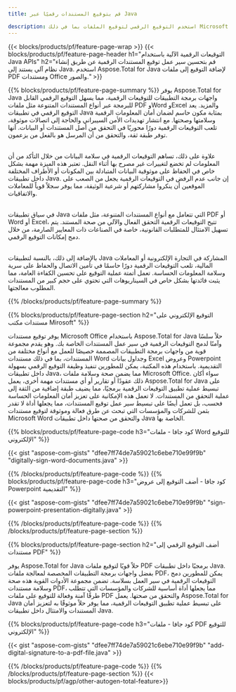 ```yaml
---
title: قم بتوقيع المستندات رقميًا عبر Java 

description: استخدم التوقيع الرقمي لتوقيع الملفات بما في ذلك Microsoft Word وExcel وPowerPoint وPDF والصور عبر تطبيق Java الخاص بك. أضف التوقيع الإلكتروني عبر الإنترنت عبر التطبيق.
---
```


{{< blocks/products/pf/feature-page-wrap >}}
{{< blocks/products/pf/feature-page-header h1="التوقيعات الرقمية الآلية باستخدام Java APIs" h2="قم بتحسين سير عمل توقيع المستندات الرقمية عن طريق إنشاء نظام آلي يستند إلى Java. استخدم Aspose.Total for Java لإضافة التوقيع إلى ملفات PDF ومستندات Office والصور." >}}

{{% blocks/products/pf/feature-page-summary %}}
يوفر Aspose.Total for Java واجهات برمجة التطبيقات للتوقيعات الرقمية، مما يسهل التوقيع الرقمي القابل للبرمجة عبر أنواع المستندات المتنوعة مثل ملفات PDF وWord وExcel والمزيد. يعد التوقيع الرقمي في تطبيقات Java بمثابة مكون حاسم لضمان أمان المعلومات الرقمية وسلامتها وصحتها. مع انتشار تهديدات الأمن السيبراني والحاجة إلى اتصالات موثوقة، تلعب التوقيعات الرقمية دورًا محوريًا في التحقق من أصل المستندات أو البيانات. أنها توفر طبقة ثقة، والتحقق من أن المرسل هو بالفعل من يزعمون. <br /><br />

علاوة على ذلك، تساهم التوقيعات الرقمية في سلامة البيانات من خلال التأكد من أن المعلومات لم تخضع لتغييرات غير مصرح بها أثناء النقل. تعتبر هذه الميزة مهمة بشكل خاص في الحفاظ على موثوقية البيانات المتبادلة بين المكونات أو الأطراف المختلفة داخل تطبيقات Java. إن جانب عدم الرفض في التوقيعات الرقمية يجعل من الصعب على الموقعين أن ينكروا مشاركتهم أو شرعية الوثيقة، مما يوفر سجلاً قوياً للمعاملات والاتفاقيات. <br /><br />

في سياق تطبيقات Java التي تتعامل مع أنواع المستندات المتنوعة، مثل ملفات PDF أو Word أو Excel، تتيح التوقيعات الرقمية التحقق الفعال والآلي من صحة المستند. يتم تسهيل الامتثال للمتطلبات القانونية، خاصة في الصناعات ذات المعايير الصارمة، من خلال دمج إمكانات التوقيع الرقمي. <br /><br />

بالإضافة إلى ذلك، بالنسبة لتطبيقات Java المشاركة في التجارة الإلكترونية أو المعاملات المالية، تلعب التوقيعات الرقمية دورًا حاسمًا في تأمين الاتصال والحفاظ على سرية وسلامة المعلومات الحساسة. تعمل أتمتة عملية التوقيع على تحسين الكفاءة العامة، مما يثبت فائدتها بشكل خاص في السيناريوهات التي تحتوي على حجم كبير من المستندات المطلوب معالجتها. 

{{% /blocks/products/pf/feature-page-summary  %}}

{{% blocks/products/pf/feature-page-section  h2="التوقيع الإلكتروني على مستندات مكتب Mirosoft" %}}

يوفر توقيع مستندات Microsoft Office باستخدام Aspose.Total for Java حلاً سلسًا وآمنًا لدمج التوقيعات الرقمية في سير عمل المستندات الخاصة بك. وهو يقدم مجموعة قوية من واجهات برمجة التطبيقات المصممة خصيصًا للعمل مع أنواع مختلفة من المستندات، بما في ذلك مستندات Word وجداول بيانات Excel وعروض Powerpoint التقديمية. باستخدام هذه المكتبة، يمكن للمطورين تنفيذ وظيفة التوقيع الرقمي بسهولة داخل تطبيقات Java، مما يضمن صحة وسلامة ملفات Microsoft Office. سواء أكان ذلك عقودًا أو تقارير أو أي مستندات مهمة أخرى، يعمل Aspose.Total for Java على تبسيط عملية تطبيق التوقيعات الرقمية برمجيًا، مما يضيف طبقة إضافية من الثقة إلى عملية التحقق من المستندات. لا تعمل هذه الإمكانية على تعزيز أمان المعلومات الحساسة فحسب، بل تعمل أيضًا على تبسيط سير عمل توقيع المستندات، مما يجعلها أداة لا تقدر بثمن للشركات والمؤسسات التي تبحث عن طرق فعالة وموثوقة لتوقيع مستندات Microsoft Word والتحقق من صحتها داخل تطبيقات Java الخاصة بها.

{{% blocks/products/pf/feature-page-code h3="كود جافا - ملفات Word للتوقيع الإلكتروني" %}}

{{< gist "aspose-com-gists" "dfee7ff74de7a59021c6ebe710e99f9b" "digitally-sign-word-documents.java" >}}

{{% /blocks/products/pf/feature-page-code  %}}
{{% blocks/products/pf/feature-page-code h3="كود جافا - أضف التوقيع إلى عروض Powerpoint التقديمية" %}}

{{< gist "aspose-com-gists" "dfee7ff74de7a59021c6ebe710e99f9b" "sign-powerpoint-presentation-digitally.java" >}}

{{% /blocks/products/pf/feature-page-code  %}}
{{% /blocks/products/pf/feature-page-section %}}

{{% blocks/products/pf/feature-page-section  h2="أضف التوقيع الرقمي إلى مستندات PDF" %}}

يوفر Aspose.Total for Java حلاً قويًا لتوقيع ملفات PDF برمجيًا داخل تطبيقات Java. بفضل واجهات برمجة التطبيقات المخصصة لمعالجة ملفات PDF، يمكن للمطورين دمج التوقيعات الرقمية في سير العمل بسلاسة. تضمن مجموعة الأدوات القوية هذه صحة وسلامة مستندات PDF، مما يجعلها أداة أساسية للشركات والمؤسسات التي تتطلب طرقًا آمنة وفعالة للتوقيع على ملفات PDF والتحقق من صحتها. يعمل Aspose.Total for Java على تبسيط عملية تطبيق التوقيعات الرقمية، مما يوفر حلاً موثوقًا به لتعزيز أمان المستندات والامتثال داخل تطبيقات Java.

{{% blocks/products/pf/feature-page-code h3="كود جافا - ملفات PDF للتوقيع الإلكتروني" %}}

{{< gist "aspose-com-gists" "dfee7ff74de7a59021c6ebe710e99f9b" "add-digital-signature-to-a-pdf-file.java" >}}

{{% /blocks/products/pf/feature-page-code  %}}
{{% /blocks/products/pf/feature-page-section %}}
{{< blocks/products/pf/agp/other-autogen-total-feature>}}